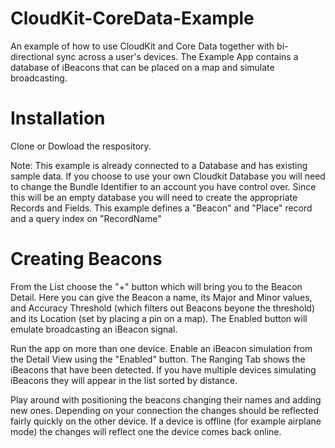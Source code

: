 # CloudKit-CoreData-Example
An example of how to use CloudKit and Core Data together with bi-directional sync across a user's devices. The Example App contains a database of iBeacons that can be placed on a map and simulate broadcasting.

# Installation
Clone or Dowload the respository.

Note: This example is already connected to a Database and has existing sample data. If you choose to use your own Cloudkit Database you will need to change the Bundle Identifier to an account you have control over. Since this will be an empty database you will need to create the appropriate Records and Fields. This example defines a "Beacon" and "Place" record and a query index on "RecordName"

# Creating Beacons
From the List choose the "+" button which will bring you to the Beacon Detail. Here you can give the Beacon a name, its Major and Minor values, and Accuracy Threshold (which filters out Beacons beyone the threshold) and its Location (set by placing a pin on a map). The Enabled button will emulate broadcasting an iBeacon signal.

Run the app on more than one device. Enable an iBeacon simulation from the Detail View using the "Enabled" button. The Ranging Tab shows the iBeacons that have been detected. If you have multiple devices simulating iBeacons they will appear in the list sorted by distance.

Play around with positioning the beacons changing their names and adding new ones. Depending on your connection the changes should be reflected fairly quickly on the other device. If a device is offline (for example airplane mode) the changes will reflect one the device comes back online.


